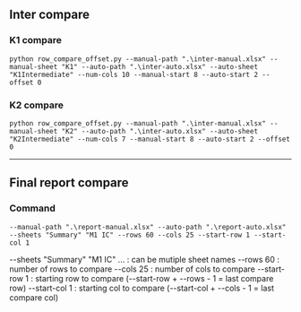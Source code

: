 ## Inter compare
### K1 compare
```
python row_compare_offset.py --manual-path ".\inter-manual.xlsx" --manual-sheet "K1" --auto-path ".\inter-auto.xlsx" --auto-sheet "K1Intermediate" --num-cols 10 --manual-start 8 --auto-start 2 --offset 0
```

### K2 compare
```
python row_compare_offset.py --manual-path ".\inter-manual.xlsx" --manual-sheet "K2" --auto-path ".\inter-auto.xlsx" --auto-sheet "K2Intermediate" --num-cols 7 --manual-start 8 --auto-start 2 --offset 0
```
----------------
## Final report compare
### Command
```
--manual-path ".\report-manual.xlsx" --auto-path ".\report-auto.xlsx" --sheets "Summary" "M1 IC" --rows 60 --cols 25 --start-row 1 --start-col 1
```
--sheets "Summary" "M1 IC" ... : can be mutiple sheet names
--rows 60 : number of rows to compare
--cols 25 : number of cols to compare
--start-row 1 : starting row to compare (--start-row + --rows - 1 = last compare row)
--start-col 1 : starting col to compare (--start-col + --cols - 1 = last compare col)
